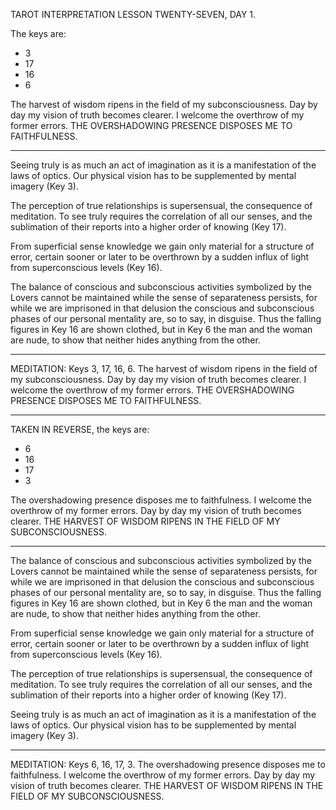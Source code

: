 TAROT INTERPRETATION
LESSON TWENTY-SEVEN, DAY 1.

The keys are:

-  3
- 17
- 16
-  6

The harvest of wisdom ripens in the field of my subconsciousness. Day by day my vision of truth becomes clearer. I welcome the overthrow of my former errors. THE OVERSHADOWING PRESENCE DISPOSES ME TO FAITHFULNESS.

---

Seeing truly is as much an act of imagination as it is a manifestation of the laws of optics. Our physical vision has to be supplemented by mental imagery (Key 3).

The perception of true relationships is supersensual, the consequence of meditation. To see truly requires the correlation of all our senses, and the sublimation of their reports into a higher order of knowing (Key 17).

From superficial sense knowledge we gain only material for a structure of error, certain sooner or later to be overthrown by a sudden influx of light from superconscious levels (Key 16).

The balance of conscious and subconscious activities symbolized by the Lovers cannot be maintained while the sense of separateness persists, for while we are imprisoned in that delusion the conscious and subconscious phases of our personal mentality are, so to say, in disguise. Thus the falling figures in Key 16 are shown clothed, but in Key 6 the man and the woman are nude, to show that neither hides anything from the other.

---

MEDITATION: Keys 3, 17, 16, 6. The harvest of wisdom ripens in the field of my subconsciousness. Day by day my vision of truth becomes clearer. I welcome the overthrow of my former errors. THE OVERSHADOWING PRESENCE DISPOSES ME TO FAITHFULNESS.

---

TAKEN IN REVERSE, the keys are:

-  6
- 16
- 17
-  3

The overshadowing presence disposes me to faithfulness. I welcome the overthrow of my former errors. Day by day my vision of truth becomes clearer. THE HARVEST OF WISDOM RIPENS IN THE FIELD OF MY SUBCONSCIOUSNESS.

---

The balance of conscious and subconscious activities symbolized by the Lovers cannot be maintained while the sense of separateness persists, for while we are imprisoned in that delusion the conscious and subconscious phases of our personal mentality are, so to say, in disguise. Thus the falling figures in Key 16 are shown clothed, but in Key 6 the man and the woman are nude, to show that neither hides anything from the other.

From superficial sense knowledge we gain only material for a structure of error, certain sooner or later to be overthrown by a sudden influx of light from superconscious levels (Key 16).

The perception of true relationships is supersensual, the consequence of meditation. To see truly requires the correlation of all our senses, and the sublimation of their reports into a higher order of knowing (Key 17).

Seeing truly is as much an act of imagination as it is a manifestation of the laws of optics. Our physical vision has to be supplemented by mental imagery (Key 3).

---

MEDITATION: Keys 6, 16, 17, 3. The overshadowing presence disposes me to faithfulness. I welcome the overthrow of my former errors. Day by day my vision of truth becomes clearer. THE HARVEST OF WISDOM RIPENS IN THE FIELD OF MY SUBCONSCIOUSNESS.
